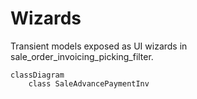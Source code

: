 # Wizards

Transient models exposed as UI wizards in sale_order_invoicing_picking_filter.

```mermaid
classDiagram
    class SaleAdvancePaymentInv
```
